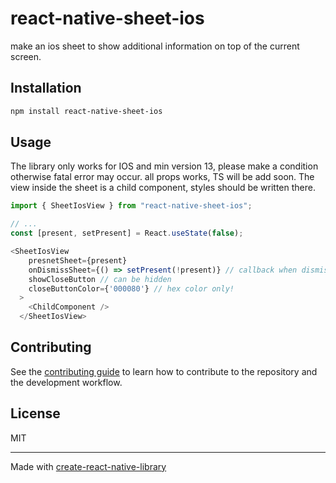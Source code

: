 # react-native-sheet-ios

make an ios sheet to show additional information on top of the current screen.

## Installation

```sh
npm install react-native-sheet-ios
```

## Usage
The library only works for IOS and min version 13, please make a condition otherwise fatal error may occur.
all props works, TS will be add soon.
The view inside the sheet is a child component, styles should be written there.

```js
import { SheetIosView } from "react-native-sheet-ios";

// ...
const [present, setPresent] = React.useState(false);

<SheetIosView
    presnetSheet={present} 
    onDismissSheet={() => setPresent(!present)} // callback when dismissed
    showCloseButton // can be hidden
    closeButtonColor={'000080'} // hex color only!
  >
    <ChildComponent />
  </SheetIosView>
```

## Contributing

See the [contributing guide](CONTRIBUTING.md) to learn how to contribute to the repository and the development workflow.

## License

MIT

---

Made with [create-react-native-library](https://github.com/callstack/react-native-builder-bob)
